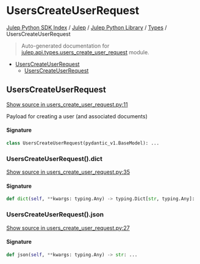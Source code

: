 # UsersCreateUserRequest

[Julep Python SDK Index](../../../README.md#julep-python-sdk-index) / [Julep](../../index.md#julep) / [Julep Python Library](../index.md#julep-python-library) / [Types](./index.md#types) / UsersCreateUserRequest

> Auto-generated documentation for [julep.api.types.users_create_user_request](../../../../../../../julep/api/types/users_create_user_request.py) module.

- [UsersCreateUserRequest](#userscreateuserrequest)
  - [UsersCreateUserRequest](#userscreateuserrequest-1)

## UsersCreateUserRequest

[Show source in users_create_user_request.py:11](../../../../../../../julep/api/types/users_create_user_request.py#L11)

Payload for creating a user (and associated documents)

#### Signature

```python
class UsersCreateUserRequest(pydantic_v1.BaseModel): ...
```

### UsersCreateUserRequest().dict

[Show source in users_create_user_request.py:35](../../../../../../../julep/api/types/users_create_user_request.py#L35)

#### Signature

```python
def dict(self, **kwargs: typing.Any) -> typing.Dict[str, typing.Any]: ...
```

### UsersCreateUserRequest().json

[Show source in users_create_user_request.py:27](../../../../../../../julep/api/types/users_create_user_request.py#L27)

#### Signature

```python
def json(self, **kwargs: typing.Any) -> str: ...
```